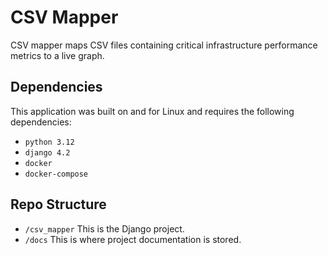 # CSV Mapper
CSV mapper maps CSV files containing critical infrastructure performance metrics
to a live graph.

## Dependencies
This application was built on and for Linux and requires the following
dependencies:
- `python 3.12`
- `django 4.2`
- `docker`
- `docker-compose`

## Repo Structure
- `/csv_mapper`
  This is the Django project.
- `/docs`
  This is where project documentation is stored.